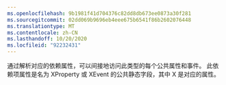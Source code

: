```yaml
---
ms.openlocfilehash: 9b1981f41d704376c82dd8db673ee0873a30f281
ms.sourcegitcommit: 02dd069b9696eb4eee675b6541f86b2602076448
ms.translationtype: MT
ms.contentlocale: zh-CN
ms.lasthandoff: 10/20/2020
ms.locfileid: "92232431"
---
```

通过解析对应的依赖属性，可以间接地访问此类型的每个公共属性和事件。 此依赖项属性是名为 XProperty 或 XEvent 的公共静态字段，其中 X 是对应的属性。